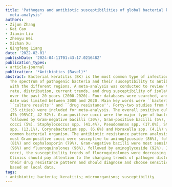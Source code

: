 ```yaml
---
title: 'Pathogens and antibiotic susceptibilities of global bacterial keratitis: A
  meta-analysis'
authors:
- Zijun Zhang
- Kai Cao
- Jiamin Liu
- Zhenyu Wei
- Xizhan Xu
- Qingfeng Liang
date: '2022-02-01'
publishDate: '2024-04-11T01:43:17.021648Z'
publication_types:
- article-journal
publication: '*Antibiotics (Basel)*'
abstract: Bacterial keratitis (BK) is the most common type of infectious keratitis.
  The spectrum of pathogenic bacteria and their susceptibility to antibiotics varied
  with the different regions. A meta-analysis was conducted to review the global culture
  rate, distribution, current trends, and drug susceptibility of isolates from BK
  over the past 20 years (2000-2020). Four databases were searched, and published
  date was limited between 2000 and 2020. Main key words were ``bacterial keratitis'',
  ``culture results'' and ``drug resistance''. Forty-two studies from twenty-one countries
  (35 cities) were included for meta-analysis. The overall positive culture rate was
  47% (95%CI, 42-52%). Gram-positive cocci were the major type of bacteria (62%),
  followed by Gram-negative bacilli (30%), Gram-positive bacilli (5%), and Gram-negative
  cocci (5%). Staphylococcus spp. (41.4%), Pseudomonas spp. (17.0%), Streptococcus
  spp. (13.1%), Corynebacterium spp. (6.6%) and Moraxella spp. (4.1%) were the most
  common bacterial organism. The antibiotic resistance pattern analysis revealed that
  most Gram-positive cocci were susceptive to aminoglycoside (86%), followed by fluoroquinolone
  (81%) and cephalosporin (79%). Gram-negative bacilli were most sensitive to cephalosporin
  (96%) and fluoroquinolones (96%), followed by aminoglycoside (92%). In Gram-positive
  cocci, the susceptibility trends of fluoroquinolones were decreasing since 2010.
  Clinics should pay attention to the changing trends of pathogen distribution and
  their drug resistance pattern and should diagnose and choose sensitive antibiotics
  based on local data.
tags:
- antibiotic; bacteria; keratitis; microorganisms; susceptibility
---
```

